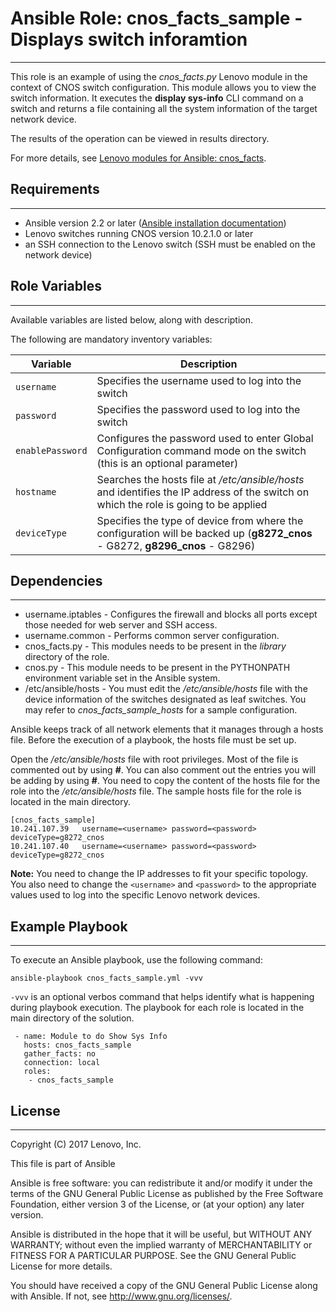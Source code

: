 # Ansible Role: cnos_facts_sample - Displays switch inforamtion
---
<add role description below>

This role is an example of using the *cnos_facts.py* Lenovo module in the context of CNOS switch configuration. This module allows you to view the switch information. It executes the **display sys-info** CLI command on a switch and returns a file containing all the system information of the target network device.

The results of the operation can be viewed in results directory.

For more details, see [Lenovo modules for Ansible: cnos_facts](http://systemx.lenovofiles.com/help/index.jsp?topic=%2Fcom.lenovo.switchmgt.ansible.doc%2Fcnos_facts.html&cp=0_3_1_0_4_0).


## Requirements
---
<add role requirements information below>

- Ansible version 2.2 or later ([Ansible installation documentation](http://docs.ansible.com/ansible/intro_installation.html))
- Lenovo switches running CNOS version 10.2.1.0 or later
- an SSH connection to the Lenovo switch (SSH must be enabled on the network device)


## Role Variables
---
<add role variables information below>

Available variables are listed below, along with description.

The following are mandatory inventory variables:

Variable | Description
--- | ---
`username` | Specifies the username used to log into the switch
`password` | Specifies the password used to log into the switch
`enablePassword` | Configures the password used to enter Global Configuration command mode on the switch (this is an optional parameter)
`hostname` | Searches the hosts file at */etc/ansible/hosts* and identifies the IP address of the switch on which the role is going to be applied
`deviceType` | Specifies the type of device from where the configuration will be backed up (**g8272_cnos** - G8272, **g8296_cnos** - G8296)


## Dependencies
---
<add dependencies information below>

- username.iptables - Configures the firewall and blocks all ports except those needed for web server and SSH access.
- username.common - Performs common server configuration.
- cnos_facts.py - This modules needs to be present in the *library* directory of the role.
- cnos.py - This module needs to be present in the PYTHONPATH environment variable set in the Ansible system.
- /etc/ansible/hosts - You must edit the */etc/ansible/hosts* file with the device information of the switches designated as leaf switches. You may refer to *cnos_facts_sample_hosts* for a sample configuration.

Ansible keeps track of all network elements that it manages through a hosts file. Before the execution of a playbook, the hosts file must be set up.

Open the */etc/ansible/hosts* file with root privileges. Most of the file is commented out by using **#**. You can also comment out the entries you will be adding by using **#**. You need to copy the content of the hosts file for the role into the */etc/ansible/hosts* file. The sample hosts file for the role is located in the main directory.

```
[cnos_facts_sample]
10.241.107.39   username=<username> password=<password> deviceType=g8272_cnos
10.241.107.40   username=<username> password=<password> deviceType=g8272_cnos
```
    
**Note:** You need to change the IP addresses to fit your specific topology. You also need to change the `<username>` and `<password>` to the appropriate values used to log into the specific Lenovo network devices.


## Example Playbook
---
<add playbook samples below>

To execute an Ansible playbook, use the following command:

```
ansible-playbook cnos_facts_sample.yml -vvv
```

`-vvv` is an optional verbos command that helps identify what is happening during playbook execution. The playbook for each role is located in the main directory of the solution.

```
 - name: Module to do Show Sys Info
   hosts: cnos_facts_sample
   gather_facts: no
   connection: local
   roles:
    - cnos_facts_sample
```


## License
---
<add license information below>
Copyright (C) 2017 Lenovo, Inc.

This file is part of Ansible

Ansible is free software: you can redistribute it and/or modify it under the terms of the GNU General Public License as published by the Free Software Foundation, either version 3 of the License, or (at your option) any later version.

Ansible is distributed in the hope that it will be useful, but WITHOUT ANY WARRANTY; without even the implied warranty of MERCHANTABILITY or FITNESS FOR A PARTICULAR PURPOSE.  See the GNU General Public License for more details.

You should have received a copy of the GNU General Public License along with Ansible.  If not, see <http://www.gnu.org/licenses/>.